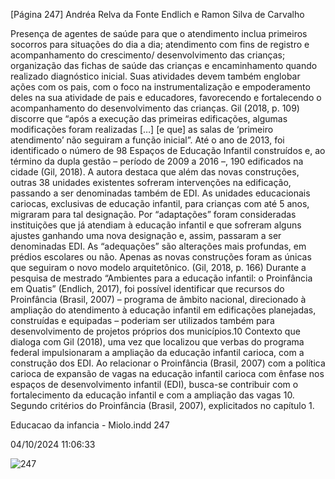 [Página 247]
Andréa Relva da Fonte Endlich e Ramon Silva de Carvalho

Presença de agentes de saúde para que o atendimento inclua
primeiros socorros para situações do dia a dia; atendimento
com fins de registro e acompanhamento do crescimento/
desenvolvimento das crianças; organização das fichas de
saúde das crianças e encaminhamento quando realizado
diagnóstico inicial. Suas atividades devem também englobar
ações com os pais, com o foco na instrumentalização e
empoderamento deles na sua atividade de pais e educadores,
favorecendo e fortalecendo o acompanhamento do
desenvolvimento das crianças.
Gil (2018, p. 109) discorre que “após a execução das primeiras edificações, algumas modificações foram realizadas […] [e que] as salas
de ‘primeiro atendimento’ não seguiram a função inicial”. Até o ano
de 2013, foi identificado o número de 98 Espaços de Educação Infantil
construídos e, ao término da dupla gestão – período de 2009 a 2016
–, 190 edificados na cidade (Gil, 2018). A autora destaca que além das
novas construções, outras 38 unidades existentes sofreram intervenções na edificação, passando a ser denominadas também de EDI. As
unidades educacionais cariocas, exclusivas de educação infantil, para
crianças com até 5 anos, migraram para tal designação.
Por “adaptações” foram consideradas instituições que já
atendiam à educação infantil e que sofreram alguns ajustes
ganhando uma nova designação e, assim, passaram a ser
denominadas EDI. As “adequações” são alterações mais
profundas, em prédios escolares ou não. Apenas as novas
construções foram as únicas que seguiram o novo modelo
arquitetônico.
(Gil, 2018, p. 166)
Durante a pesquisa de mestrado “Ambientes para a educação infantil: o Proinfância em Quatis” (Endlich, 2017), foi possível identificar
que recursos do Proinfância (Brasil, 2007) – programa de âmbito nacional, direcionado à ampliação do atendimento à educação infantil
em edificações planejadas, construídas e equipadas – poderiam ser
utilizados também para desenvolvimento de projetos próprios dos
municípios.10 Contexto que dialoga com Gil (2018), uma vez que localizou que verbas do programa federal impulsionaram a ampliação da
educação infantil carioca, com a construção dos EDI.
Ao relacionar o Proinfância (Brasil, 2007) com a política carioca
de expansão de vagas na educação infantil carioca com ênfase nos
espaços de desenvolvimento infantil (EDI), busca-se contribuir com
o fortalecimento da educação infantil e com a ampliação das vagas
10. Segundo critérios do Proinfância
(Brasil, 2007), explicitados no
capítulo 1.


Educacao da infancia - Miolo.indd 247

04/10/2024 11:06:33

![247](./img/page_247-01.jpg)
